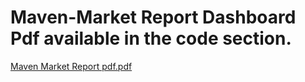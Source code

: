 # Maven-Market Report Dashboard Pdf available in the code section.
[Maven Market Report pdf.pdf](https://github.com/kushagrabisht26/Maven-Market/files/11379400/Maven.Market.Report.pdf.pdf)
